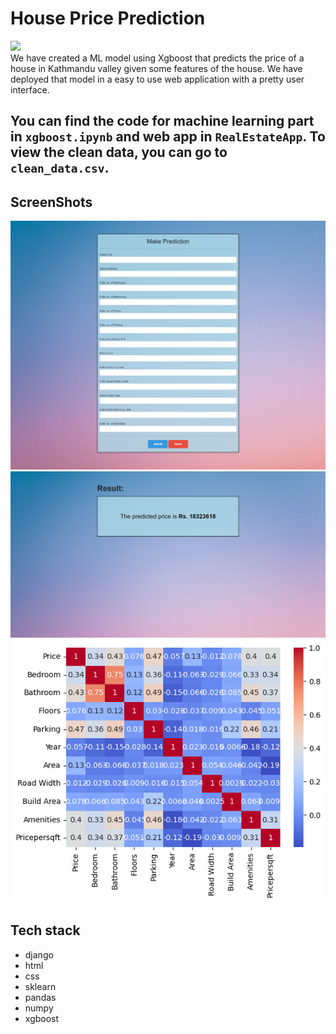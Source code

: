 # House Price Prediction

<img src="https://i.etsystatic.com/26303043/r/il/89d9ad/2739832425/il_794xN.2739832425_nl7y.jpg" height='200px'>
<br>
We have created a ML model using Xgboost that predicts the price of a house in Kathmandu valley given some features of the house. We have deployed that model in a easy to use web application with a pretty user interface. 

## You can find the code for machine learning part in `xgboost.ipynb` and web app in `RealEstateApp`. To view the clean data, you can go to `clean_data.csv`.

## ScreenShots

<img src="https://raw.githubusercontent.com/thenaivekid/House-Price-Prediction/main/sso.png">

<img src="https://raw.githubusercontent.com/thenaivekid/House-Price-Prediction/main/ss1.png">

<img src="https://github.com/thenaivekid/House-Price-Prediction/blob/main/visualization.png?raw=true">



## Tech stack

- django
- html
- css
- sklearn
- pandas
- numpy
- xgboost